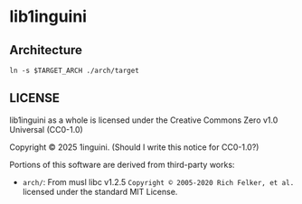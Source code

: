 # lib1inguini

## Architecture

`ln -s $TARGET_ARCH ./arch/target`

## LICENSE

lib1inguini as a whole is licensed under the Creative Commons Zero v1.0 Universal (CC0-1.0)

Copyright © 2025 1inguini. (Should I write this notice for CC0-1.0?)

Portions of this software are derived from third-party works:

* `arch/`: From musl libc v1.2.5 `Copyright © 2005-2020 Rich Felker, et al.` licensed under the standard MIT License.
